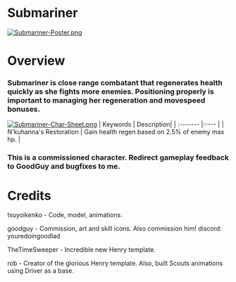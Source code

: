 # Submariner

[![Submariner-Poster.png](https://i.postimg.cc/QxC1VtGS/Submariner-Poster.png)](https://postimg.cc/RNrNDv0n)

# Overview
### Submariner is close range combatant that regenerates health quickly as she fights more enemies. Positioning properly is important to managing her regeneration and movespeed bonuses.

[![Submariner-Char-Sheet.png](https://i.postimg.cc/kg9VKXLk/Submariner-Char-Sheet.png)](https://postimg.cc/kB1Xd9Jc)
| Keywords | Description|
| :------- |:---- |
| N'kuhanna's Restoration | Gain health regen based on 2.5% of enemy max hp. |

### This is a commissioned character. Redirect gameplay feedback to GoodGuy and bugfixes to me.
 
# Credits

tsuyoikenko - Code, model, animations.

goodguy - Commission, art and skill icons. Also commission him! discord: youredoingoodlad

TheTimeSweeper - Incredible new Henry template.

rob - Creator of the glorious Henry template. Also, built Scouts animations using Driver as a base.